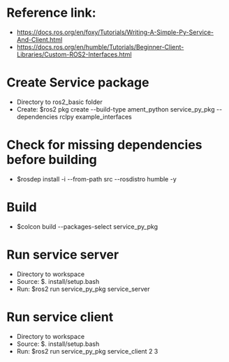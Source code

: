 # Reference link: 
- https://docs.ros.org/en/foxy/Tutorials/Writing-A-Simple-Py-Service-And-Client.html
- https://docs.ros.org/en/humble/Tutorials/Beginner-Client-Libraries/Custom-ROS2-Interfaces.html

# Create Service package
- Directory to ros2_basic folder
- Create: $ros2 pkg create --build-type ament_python service_py_pkg --dependencies rclpy example_interfaces

# Check for missing dependencies before building
- $rosdep install -i --from-path src --rosdistro humble -y

# Build
- $colcon build --packages-select service_py_pkg

# Run service server
- Directory to workspace
- Source: $. install/setup.bash
- Run: $ros2 run service_py_pkg service_server

# Run service client
- Directory to workspace
- Source: $. install/setup.bash
- Run: $ros2 run service_py_pkg service_client 2 3